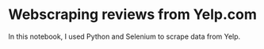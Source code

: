 # Webscraping reviews from Yelp.com
In this notebook, I used Python and Selenium to scrape data from Yelp. 
